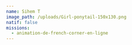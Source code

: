 ```yaml
---
name: Sihem T
image_path: /uploads/Girl-ponytail-150x130.png
natif: false
missions:
  - animation-de-french-corner-en-ligne
---
```



